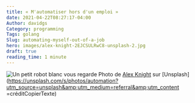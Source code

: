 ```yaml
---
title: « M'automatiser hors d'un emploi »
date: 2021-04-22T08:27:17-04:00
Author: davidgs
Category: programming
Tags: golang
Slug: automating-myself-out-of-a-job
hero: images/alex-knight-2EJCSULRwC8-unsplash-2.jpg
draft: true
reading_time: 1 minute
---
```


![Un petit robot blanc vous regarde](/posts/category/programming/automating-myself-out-of-a-job/images/alex-knight-2EJCSULRwC8-unsplash-2.jpg)
Photo de [Alex Knight](https://unsplash.com/@agk42?utm_source=unsplash&amp;utm_medium=referral&amp;utm_content=creditCopyText) sur [Unsplash](https://unsplash.com/s/photos/automation?utm_source=unsplash&amp;utm_medium=referral&amp;utm_content =créditCopierTexte)

